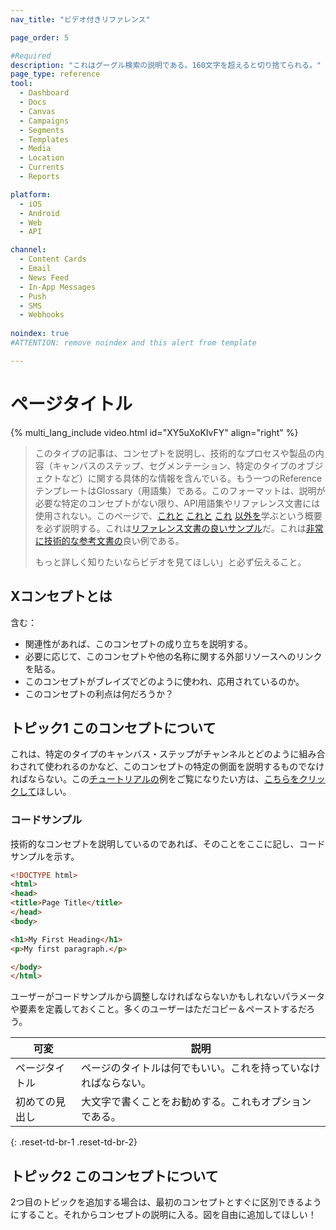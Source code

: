 ```yaml
---
nav_title: "ビデオ付きリファレンス"

page_order: 5

#Required
description: "これはグーグル検索の説明である。160文字を超えると切り捨てられる。"
page_type: reference
tool:
  - Dashboard
  - Docs
  - Canvas
  - Campaigns
  - Segments
  - Templates
  - Media
  - Location
  - Currents
  - Reports

platform:
  - iOS
  - Android
  - Web
  - API

channel:
  - Content Cards
  - Email
  - News Feed
  - In-App Messages
  - Push
  - SMS
  - Webhooks
    
noindex: true
#ATTENTION: remove noindex and this alert from template

---
```


# ページタイトル

{% multi_lang_include video.html id="XY5uXoKIvFY" align="right" %}

>  このタイプの記事は、コンセプトを説明し、技術的なプロセスや製品の内容（キャンバスのステップ、セグメンテーション、特定のタイプのオブジェクトなど）に関する具体的な情報を含んでいる。もう一つのReferenceテンプレートはGlossary（用語集）である。このフォーマットは、説明が必要な特定のコンセプトがない限り、API用語集やリファレンス文書には使用されない。このページで、[これと](#what-is-x-concept) [これと](#topic-1-regarding-this-concept) [これ](#what-is-x-concept) [以外を](#topic-2-regarding-this-concept)学ぶという概要を必ず説明する。これは[リファレンス文書の良いサンプル](https://guide.meteor.com/code-style.html)だ。これは[非常に技術的な参考文書の](https://www.w3schools.com/html/html_intro.asp)良い例である。
>
> もっと詳しく知りたいならビデオを見てほしい」と必ず伝えること。


## Xコンセプトとは

含む：
- 関連性があれば、このコンセプトの成り立ちを説明する。
- 必要に応じて、このコンセプトや他の名称に関する外部リソースへのリンクを貼る。
- このコンセプトがブレイズでどのように使われ、応用されているのか。
- このコンセプトの利点は何だろうか？

## トピック1 このコンセプトについて

これは、特定のタイプのキャンバス・ステップがチャンネルとどのように組み合わされて使われるのかなど、このコンセプトの特定の側面を説明するものでなければならない。この[チュートリアルの]()例をご覧になりたい方は、[こちらをクリックして]()ほしい。


### コードサンプル

技術的なコンセプトを説明しているのであれば、そのことをここに記し、コードサンプルを示す。

```html
<!DOCTYPE html>
<html>
<head>
<title>Page Title</title>
</head>
<body>

<h1>My First Heading</h1>
<p>My first paragraph.</p>

</body>
</html>
```

ユーザーがコードサンプルから調整しなければならないかもしれないパラメータや要素を定義しておくこと。多くのユーザーはただコピー＆ペーストするだろう。

| 可変 | 説明 |
| -------- | ----------- |
| ページタイトル | ページのタイトルは何でもいい。これを持っていなければならない。 |
| 初めての見出し | 大文字で書くことをお勧めする。これもオプションである。 |
{: .reset-td-br-1 .reset-td-br-2}

## トピック2 このコンセプトについて

2つ目のトピックを追加する場合は、最初のコンセプトとすぐに区別できるようにすること。それからコンセプトの説明に入る。図を自由に追加してほしい！
